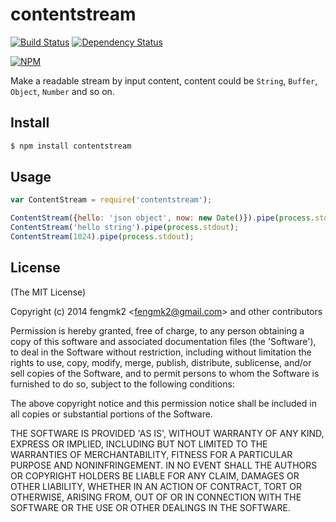 contentstream
=======

[![Build Status](https://secure.travis-ci.org/stream-utils/contentstream.png)](http://travis-ci.org/stream-utils/contentstream)
[![Dependency Status](https://gemnasium.com/node-modules/contentstream.png)](https://gemnasium.com/stream-utils/contentstream)

[![NPM](https://nodei.co/npm/contentstream.png?downloads=true&stars=true)](https://nodei.co/npm/contentstream/)

Make a readable stream by input content, content could be `String`, `Buffer`, `Object`, `Number` and so on.

## Install

```bash
$ npm install contentstream
```

## Usage

```js
var ContentStream = require('contentstream');

ContentStream({hello: 'json object', now: new Date()}).pipe(process.stdout);
ContentStream('hello string').pipe(process.stdout);
ContentStream(1024).pipe(process.stdout);
```

## License

(The MIT License)

Copyright (c) 2014 fengmk2 &lt;fengmk2@gmail.com&gt; and other contributors

Permission is hereby granted, free of charge, to any person obtaining
a copy of this software and associated documentation files (the
'Software'), to deal in the Software without restriction, including
without limitation the rights to use, copy, modify, merge, publish,
distribute, sublicense, and/or sell copies of the Software, and to
permit persons to whom the Software is furnished to do so, subject to
the following conditions:

The above copyright notice and this permission notice shall be
included in all copies or substantial portions of the Software.

THE SOFTWARE IS PROVIDED 'AS IS', WITHOUT WARRANTY OF ANY KIND,
EXPRESS OR IMPLIED, INCLUDING BUT NOT LIMITED TO THE WARRANTIES OF
MERCHANTABILITY, FITNESS FOR A PARTICULAR PURPOSE AND NONINFRINGEMENT.
IN NO EVENT SHALL THE AUTHORS OR COPYRIGHT HOLDERS BE LIABLE FOR ANY
CLAIM, DAMAGES OR OTHER LIABILITY, WHETHER IN AN ACTION OF CONTRACT,
TORT OR OTHERWISE, ARISING FROM, OUT OF OR IN CONNECTION WITH THE
SOFTWARE OR THE USE OR OTHER DEALINGS IN THE SOFTWARE.
